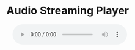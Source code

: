 ‎<!DOCTYPE html>
‎<html lang="en">
‎<head>
‎    <meta charset="UTF-8">
‎    <meta name="viewport" content="width=device-width, initial-scale=1.0">
‎    <title>Audio Player</title>
‎</head>
‎<body>
‎    <h1>Audio Streaming Player</h1>
‎    <audio controls>
‎        <source src="http://radio.free-shoutcast.com/site/86969 "
‎        Your browser does not support the audio tag.
‎    </audio>
‎</body>
‎</html>
